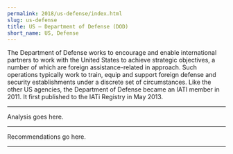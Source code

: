 ```yaml
---
permalink: 2018/us-defense/index.html
slug: us-defense
title: US – Department of Defense (DOD)
short_name: US, Defense
---
```


The Department of Defense works to encourage and enable international partners to work with the United States to achieve strategic objectives, a number of which are foreign assistance-related in approach. Such operations typically work to train, equip and support foreign defense and security establishments under a discrete set of circumstances. Like the other US agencies, the Department of Defense became an IATI member in 2011. It first published to the IATi Registry in May 2013.

---

Analysis goes here.

---

Recommendations go here.

---
